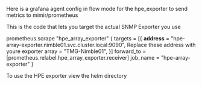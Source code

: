 Here is a grafana agent config in flow mode for the hpe_exporter to send metrics to mimir/prometheus


This is the code that lets you target the actual SNMP Exporter you use

prometheus.scrape "hpe_array_exporter" {
    targets = [{
        __address__ = "hpe-array-exporter.nimble01.svc.cluster.local:9090",  Replace these address with youre exporter
        array       = "TMG-Nimble01",
    }]
    forward_to = [prometheus.relabel.hpe_array_exporter.receiver]
    job_name   = "hpe-array-exporter"
}


To use the HPE exporter view the helm directory
